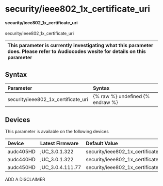 ﻿---
description: security/ieee802_1x_certificate_uri
search: false
---

# security/ieee802_1x_certificate_uri

#### security/ieee802_1x_certificate_uri

security/ieee802_1x_certificate_uri


| This parameter is currently investigating what this parameter does. Please refer to Audiocodes wesite for details on this parameter | 
| :--- |

## Syntax
| Parameter | Syntax |
| :--- | :--- |
|security/ieee802_1x_certificate_uri | {% raw %} undefined {% endraw %}|

## Devices
This parameter is available on the following devices

| Device | Latest Firmware | Default Value |
|:---|:---|:---|
| audc405HD | ;UC_3.0.1.322 | security/ieee802_1x_certificate_uri= 
| audc440HD | ;UC_3.0.1.322 | security/ieee802_1x_certificate_uri= 
| audc450HD | ;UC_3.0.4.111.77 | security/ieee802_1x_certificate_uri= 

ADD A DISCLAIMER
